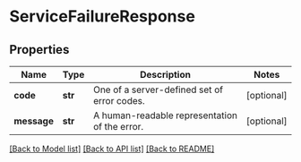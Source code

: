 # ServiceFailureResponse

## Properties
Name | Type | Description | Notes
------------ | ------------- | ------------- | -------------
**code** | **str** | One of a server-defined set of error codes. | [optional] 
**message** | **str** | A human-readable representation of the error. | [optional] 

[[Back to Model list]](../README.md#documentation-for-models) [[Back to API list]](../README.md#documentation-for-api-endpoints) [[Back to README]](../README.md)


